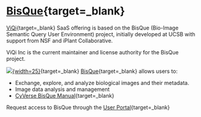 # [BisQue](https://bisque.cyverse.org){target=_blank}

[bisque]: assets/bisque/bisque-icon.png

[ViQi](https://viqi.org){target=_blank} SaaS offering is based on the BisQue (Bio-Image Semantic Query User Environment) project, initially developed at UCSB with support from NSF and iPlant Collaborative. 

ViQi Inc is the current maintainer and license authority for the BisQue project.

[![][bisque]{width=25}](https://bisque.cyverse.org){target=_blank} [BisQue](https://bisque.cyverse.org){target=_blank} allows users to: 

- Exchange, explore, and analyze biological images and their metadata.
- Image data analysis and management
- [CyVerse BisQue Manual](https://cyverse.atlassian.net/wiki/spaces/BIS/overview){target=_blank}

Request access to BisQue through the [User Portal](https://user.cyverse.org/services){target=_blank}
